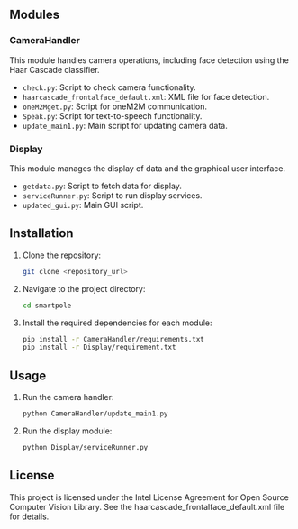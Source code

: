 
## Modules

### CameraHandler

This module handles camera operations, including face detection using the Haar Cascade classifier.

- `check.py`: Script to check camera functionality.
- `haarcascade_frontalface_default.xml`: XML file for face detection.
- `oneM2Mget.py`: Script for oneM2M communication.
- `Speak.py`: Script for text-to-speech functionality.
- `update_main1.py`: Main script for updating camera data.

### Display

This module manages the display of data and the graphical user interface.

- `getdata.py`: Script to fetch data for display.
- `serviceRunner.py`: Script to run display services.
- `updated_gui.py`: Main GUI script.

## Installation

1. Clone the repository:
    ```sh
    git clone <repository_url>
    ```

2. Navigate to the project directory:
    ```sh
    cd smartpole
    ```

3. Install the required dependencies for each module:
    ```sh
    pip install -r CameraHandler/requirements.txt
    pip install -r Display/requirement.txt
    ```

## Usage

1. Run the camera handler:
    ```sh
    python CameraHandler/update_main1.py
    ```

2. Run the display module:
    ```sh
    python Display/serviceRunner.py
    ```

## License

This project is licensed under the Intel License Agreement for Open Source Computer Vision Library. See the haarcascade_frontalface_default.xml file for details.